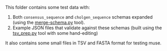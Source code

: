 This folder contains some test data with:
1. Both `consensus_sequence` and `cholgen_sequence` schemas expanded (using the [merge-schema.py](https://github.com/african-pathogen-archive/muse-schema-test/blob/main/merge-schema.py) tool).
2. Example JSON files that validate against these schemas (built using the [tsv_prep.py](https://github.com/african-pathogen-archive/muse-schema-test/blob/main/tsv_prep.py) tool with some hand-editing)

It also contains some small files in TSV and FASTA format for testing muse.
